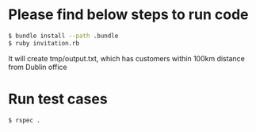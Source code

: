 # Please find below steps to run code

```bash
$ bundle install --path .bundle
$ ruby invitation.rb
```
It will create tmp/output.txt, which has customers within 100km distance from Dublin office


# Run test cases
```bash
$ rspec .
```




